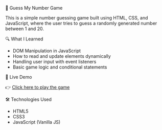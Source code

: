 🎯 Guess My Number Game

This is a simple number guessing game built using HTML, CSS, and JavaScript, where the user tries to guess a randomly generated number between 1 and 20.

🔍 What I Learned

- DOM Manipulation in JavaScript
- How to read and update elements dynamically
- Handling user input with event listeners
- Basic game logic and conditional statements

🚀 Live Demo

👉 [Click here to play the game](https://2001-skd.github.io/guess_my_number.io/)

🛠️ Technologies Used

- HTML5
- CSS3
- JavaScript (Vanilla JS)
